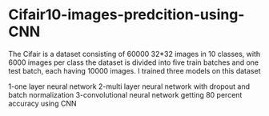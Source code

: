 # Cifair10-images-predcition-using-CNN
The Cifair is a dataset consisting of 60000 32*32 images in 10 classes, with 6000 images per class the dataset is divided into five train batches and one test batch, each having 10000 images.  I trained three models on this dataset  

1-one layer neural network
2-multi layer neural network with dropout and batch normalization 
3-convolutional neural network  getting 80 percent accuracy using CNN
